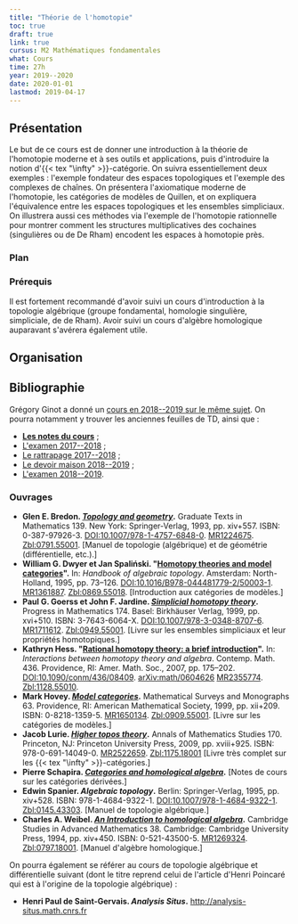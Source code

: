 ```yaml
---
title: "Théorie de l'homotopie"
toc: true
draft: true
link: true
cursus: M2 Mathématiques fondamentales
what: Cours
time: 27h
year: 2019--2020
date: 2020-01-01
lastmod: 2019-04-17
---
```


## Présentation

Le but de ce cours est de donner une introduction à la théorie de l'homotopie moderne et à ses outils et applications, puis d'introduire la notion d'{{< tex "\infty" >}}-catégorie.
On suivra essentiellement deux exemples : l'exemple fondateur des espaces topologiques et l'exemple des complexes de chaînes.
On présentera l'axiomatique moderne de l'homotopie, les catégories de modèles de Quillen, et on expliquera l'équivalence entre les espaces topologiques et les ensembles simpliciaux. 
On illustrera aussi ces méthodes via l'exemple de l'homotopie rationnelle pour montrer comment les structures multiplicatives des cochaines (singulières ou de De Rham) encodent les espaces à homotopie près.

### Plan

### Prérequis

Il est fortement recommandé d'avoir suivi un cours d'introduction à la topologie algébrique (groupe fondamental, homologie singulière, simpliciale, de de Rham).
Avoir suivi un cours d'algèbre homologique auparavant s'avérera également utile.

## Organisation

## Bibliographie

Grégory Ginot a donné un [cours en 2018--2019 sur le même sujet](https://www.math.univ-paris13.fr/~ginot/Homotopie/).
On pourra notamment y trouver les anciennes feuilles de TD, ainsi que :

* **[Les notes du cours](https://www.math.univ-paris13.fr/%7Eginot/Homotopie/Ginot-homotopie2019.pdf)** ;
* [L'examen 2017--2018](https://www.math.univ-paris13.fr/%7Eginot/Homotopie/Homotopie_M2_Exam_2018.pdf) ;
* [Le rattrapage 2017--2018](https://www.math.univ-paris13.fr/%7Eginot/Homotopie/Homotopie_M2_R_Exam_2018.pdf) ;
* [Le devoir maison 2018--2019](https://www.math.univ-paris13.fr/%7Eginot/Homotopie/Homotopie_M2_Devoir_2019.pdf) ;
* [L'examen 2018--2019](https://www.math.univ-paris13.fr/~ginot/Homotopie/Homotopie_Exam_2019.pdf).

### Ouvrages

* **Glen E. Bredon. *[Topology and geometry](http://virtualmath1.stanford.edu/~ralph/math215b/Bredon.pdf)*.** Graduate Texts in Mathematics 139. New York: Springer-Verlag, 1993, pp. xiv+557. ISBN: 0-387-97926-3. [DOI:10.1007/978-1-4757-6848-0](https://dx.doi.org/10.1007/978-1-4757-6848-0). [MR1224675](http://www.ams.org/mathscinet-getitem?mr=1224675). [Zbl:0791.55001](https://zbmath.org/?q=an%3A0791.55001). <span class="text-muted">[Manuel de topologie (algébrique) et de géométrie (différentielle, etc.).]</span>
* **William G. Dwyer et Jan Spaliński. "[Homotopy theories and model categories](http://www.math.jhu.edu/%7Eeriehl/616/DwyerSpalinski.pdf)".** In: *Handbook of algebraic topology*. Amsterdam: North-Holland, 1995, pp. 73–126. [DOI:10.1016/B978-044481779-2/50003-1](https://dx.doi.org/10.1016/B978-044481779-2/50003-1). [MR1361887](http://www.ams.org/mathscinet-getitem?mr=1361887). [Zbl:0869.55018](https://zbmath.org/?q=an%3A0869.55018). <span class="text-muted">[Introduction aux catégories de modèles.]</span>
* **Paul G. Goerss et John F. Jardine. *[Simplicial homotopy theory](http://dodo.pdmi.ras.ru/~topology/books/goerss-jardine.pdf)*.** Progress in Mathematics 174. Basel: Birkhäuser Verlag, 1999, pp. xvi+510. ISBN: 3-7643-6064-X. [DOI:10.1007/978-3-0348-8707-6](10.1007/978-3-0348-8707-6). [MR1711612](http://www.ams.org/mathscinet-getitem?mr=1711612). [Zbl:0949.55001](https://zbmath.org/?q=an%3A0949.55001). <span class="text-muted">[Livre sur les ensembles simpliciaux et leur propriétés homotopiques.]</span>
* **Kathryn Hess. "[Rational homotopy theory: a brief introduction](https://arxiv.org/pdf/math/0604626.pdf)".** In: *Interactions between homotopy theory and algebra*. Contemp. Math. 436. Providence, RI: Amer. Math. Soc., 2007, pp. 175–202. [DOI:10.1090/conm/436/08409](https://dx.doi.org/10.1090/conm/436/08409). [arXiv:math/0604626](http://arxiv.org/abs/math/0604626) [MR2355774](http://www.ams.org/mathscinet-getitem?mr=2355774). [Zbl:1128.55010](https://zbmath.org/?q=an%3A1128.55010).
* **Mark Hovey. *[Model categories](https://web.math.rochester.edu/people/faculty/doug/otherpapers/hovey-model-cats.pdf)*.** Mathematical Surveys and Monographs 63. Providence, RI: American Mathematical Society, 1999, pp. xii+209. ISBN: 0-8218-1359-5. [MR1650134](http://www.ams.org/mathscinet-getitem?mr=1650134). [Zbl:0909.55001](https://zbmath.org/?q=an%3A0909.55001). <span class="text-muted">[Livre sur les catégories de modèles.]</span>
* **Jacob Lurie. *[Higher topos theory](http://www.math.harvard.edu/~lurie/papers/croppedtopoi.pdf)*.** Annals of Mathematics Studies 170. Princeton, NJ: Princeton University Press, 2009, pp. xviii+925. ISBN: 978-0-691-14049-0. [MR2522659](http://www.ams.org/mathscinet-getitem?mr=2522659). [Zbl:1175.18001](https://zbmath.org/?q=an%3A1175.18001) <span class="text-muted">[Livre très complet sur les {{< tex "\infty" >}}-catégories.]</span>
* **Pierre Schapira. *[Categories and homological algebra](https://webusers.imj-prg.fr/%7Epierre.schapira/lectnotes/HomAl.pdf)*.** <span class="text-muted">[Notes de cours sur les catégories dérivées.]</span>
* **Edwin Spanier. *Algebraic topology*.** Berlin: Springer-Verlag, 1995, pp. xiv+528. ISBN: 978-1-4684-9322-1. [DOI:10.1007/978-1-4684-9322-1](https://dx.doi.org/10.1007/978-1-4684-9322-1). [Zbl:0145.43303](https://zbmath.org/?q=an%3A0145.43303). <span class="text-muted">[Manuel de topologie algébrique.]</span>
* **Charles A. Weibel. *[An Introduction to homological algebra](https://math.mit.edu/~hrm/18.906/weibel-homological-algebra.pdf)*.** Cambridge Studies in Advanced Mathematics 38. Cambridge: Cambridge University Press, 1994, pp. xiv+450. ISBN: 0-521-43500-5. [MR1269324](http://www.ams.org/mathscinet-getitem?mr=1269324). [Zbl:0797.18001](https://zbmath.org/?q=an%3A0797.18001). <span class="text-muted">[Manuel d'algèbre homologique.]</span>

On pourra également se référer au cours de topologie algébrique et différentielle suivant (dont le titre reprend celui de l'article d'Henri Poincaré qui est à l'origine de la topologie algébrique) :

* **Henri Paul de Saint-Gervais. *Analysis Situs*.** http://analysis-situs.math.cnrs.fr
